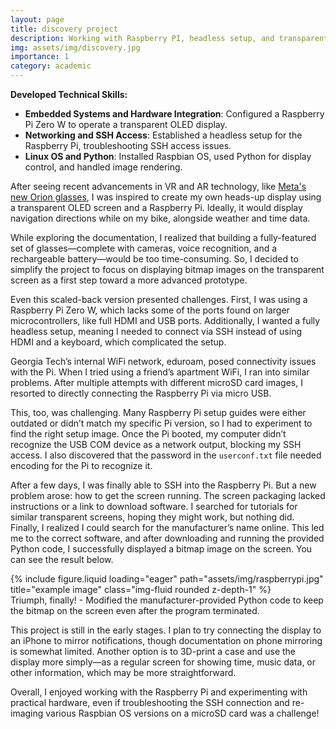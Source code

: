 ```yaml
---
layout: page
title: discovery project
description: Working with Raspberry PI, headless setup, and transparent OLED displays.
img: assets/img/discovery.jpg
importance: 1
category: academic
---
```


**Developed Technical Skills:**
- **Embedded Systems and Hardware Integration**: Configured a Raspberry Pi Zero W to operate a transparent OLED display.
- **Networking and SSH Access**: Established a headless setup for the Raspberry Pi, troubleshooting SSH access issues.
- **Linux OS and Python**: Installed Raspbian OS, used Python for display control, and handled image rendering.

After seeing recent advancements in VR and AR technology, like [Meta's new Orion glasses](https://about.fb.com/news/2024/09/introducing-orion-our-first-true-augmented-reality-glasses/), I was inspired to create my own heads-up display using a transparent OLED screen and a Raspberry Pi. Ideally, it would display navigation directions while on my bike, alongside weather and time data.

While exploring the documentation, I realized that building a fully-featured set of glasses—complete with cameras, voice recognition, and a rechargeable battery—would be too time-consuming. So, I decided to simplify the project to focus on displaying bitmap images on the transparent screen as a first step toward a more advanced prototype.

Even this scaled-back version presented challenges. First, I was using a Raspberry Pi Zero W, which lacks some of the ports found on larger microcontrollers, like full HDMI and USB ports. Additionally, I wanted a fully headless setup, meaning I needed to connect via SSH instead of using HDMI and a keyboard, which complicated the setup.

Georgia Tech’s internal WiFi network, eduroam, posed connectivity issues with the Pi. When I tried using a friend’s apartment WiFi, I ran into similar problems. After multiple attempts with different microSD card images, I resorted to directly connecting the Raspberry Pi via micro USB.

This, too, was challenging. Many Raspberry Pi setup guides were either outdated or didn’t match my specific Pi version, so I had to experiment to find the right setup image. Once the Pi booted, my computer didn’t recognize the USB COM device as a network output, blocking my SSH access. I also discovered that the password in the `userconf.txt` file needed encoding for the Pi to recognize it.

After a few days, I was finally able to SSH into the Raspberry Pi. But a new problem arose: how to get the screen running. The screen packaging lacked instructions or a link to download software. I searched for tutorials for similar transparent screens, hoping they might work, but nothing did. Finally, I realized I could search for the manufacturer’s name online. This led me to the correct software, and after downloading and running the provided Python code, I successfully displayed a bitmap image on the screen. You can see the result below.

<div class="row">
    <div class="col-sm mt-3 mt-md-0">
        {% include figure.liquid loading="eager" path="assets/img/raspberrypi.jpg" title="example image" class="img-fluid rounded z-depth-1" %}
    </div>
</div>
<div class="caption">
    Triumph, finally! - Modified the manufacturer-provided Python code to keep the bitmap on the screen even after the program terminated.
</div>

This project is still in the early stages. I plan to try connecting the display to an iPhone to mirror notifications, though documentation on phone mirroring is somewhat limited. Another option is to 3D-print a case and use the display more simply—as a regular screen for showing time, music data, or other information, which may be more straightforward.

Overall, I enjoyed working with the Raspberry Pi and experimenting with practical hardware, even if troubleshooting the SSH connection and re-imaging various Raspbian OS versions on a microSD card was a challenge!